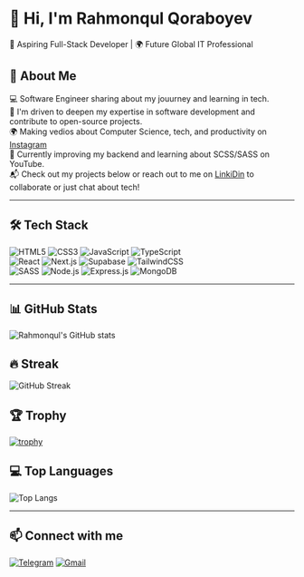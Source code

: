 # 👋 Hi, I'm Rahmonqul Qoraboyev  
🚀 Aspiring Full-Stack Developer | 🌍 Future Global IT Professional  
## 🚀 About Me

💻 Software Engineer sharing about my jouurney and learning in tech.  
🎯 I'm driven to deepen my expertise in software development and contribute to open-source projects.<br/>
🌍 Making vedios about Computer Science, tech, and productivity on [Instagram](https://www.instagram.com/mr_rahmonqul/)<br/>
🌟 Currently improving my backend and learning about SCSS/SASS on YouTube.<br/>
📬 Check out my projects below or reach out to me on [LinkiDin](https://www.linkedin.com/in/rahmonqul-qoraboyev-587ab4370/) to collaborate or just chat about tech!

---

## 🛠️ Tech Stack
![HTML5](https://img.shields.io/badge/-HTML5-E34F26?style=flat&logo=html5&logoColor=white)
![CSS3](https://img.shields.io/badge/-CSS3-1572B6?style=flat&logo=css3)
![JavaScript](https://img.shields.io/badge/-JavaScript-F7DF1E?style=flat&logo=javascript&logoColor=black)
![TypeScript](https://img.shields.io/badge/-TypeScript-3178C6?style=flat&logo=typescript&logoColor=white)  
![React](https://img.shields.io/badge/-React-61DAFB?style=flat&logo=react&logoColor=black)
![Next.js](https://img.shields.io/badge/-Next.js-000000?style=flat&logo=next.js)
![Supabase](https://img.shields.io/badge/-Supabase-3ECF8E?style=flat&logo=supabase&logoColor=white)
![TailwindCSS](https://img.shields.io/badge/-TailwindCSS-38B2AC?style=flat&logo=tailwind-css&logoColor=white)<br/>
![SASS](https://img.shields.io/badge/-SASS-CC6699?style=flat&logo=sass&logoColor=white)
![Node.js](https://img.shields.io/badge/-Node.js-339933?style=flat&logo=node.js&logoColor=white)
![Express.js](https://img.shields.io/badge/-Express.js-000000?style=flat&logo=express&logoColor=white)
![MongoDB](https://img.shields.io/badge/-MongoDB-47A248?style=flat&logo=mongodb&logoColor=white)

---

## 📊 GitHub Stats
![Rahmonqul's GitHub stats](https://github-readme-stats.vercel.app/api?username=CodeKnighter1&show_icons=true&theme=tokyonight)

## 🔥 Streak
![GitHub Streak](https://streak-stats.demolab.com?user=CodeKnighter1&theme=radical&hide_border=true)

## 🏆 Trophy
[![trophy](https://github-profile-trophy.vercel.app/?username=CodeKnighter1&theme=onedark)](https://github.com/ryo-ma/github-profile-trophy)

## 💻 Top Languages
![Top Langs](https://github-readme-stats.vercel.app/api/top-langs/?username=CodeKnighter1&layout=compact&theme=dracula)

---

## 📫 Connect with me
[![Telegram](https://img.shields.io/badge/Telegram-2CA5E0?style=flat&logo=telegram&logoColor=white)](https://t.me/utk1rovic_r)
[![Gmail](https://img.shields.io/badge/-Gmail-D14836?style=flat&logo=gmail&logoColor=white)](mailto:youremail@gmail.com)
